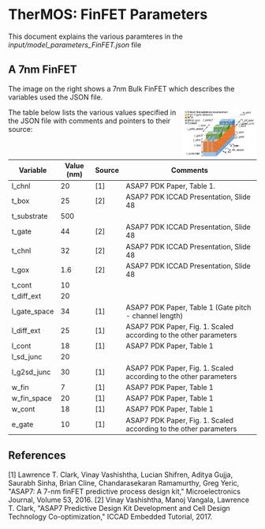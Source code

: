 # TherMOS: FinFET Parameters

This document explains the various paramteres in the
*input/model_parameters_FinFET.json* file

## A 7nm FinFET

The image on the right shows a 7nm Bulk FinFET which describes the variables
used the JSON file.

<img align = "right" width="30%" src="image/Bulk_FinFET.png">

The table below lists the various values specified in the JSON file with
comments and pointers to their source:


| Variable      	| Value (nm) 	| Source 	| Comments                                                          	|
|---------------	|------------	|--------	|-------------------------------------------------------------------	|
| l_chnl        	| 20         	| [1]    	| ASAP7 PDK Paper, Table 1.                                         	|
| t_box         	| 25         	| [2]    	| ASAP7 PDK ICCAD Presentation, Slide 48                            	|
| t_substrate   	| 500        	|        	|                                                                   	|
| t_gate        	| 44         	| [2]    	| ASAP7 PDK ICCAD Presentation, Slide 48                            	|
| t_chnl        	| 32         	| [2]    	| ASAP7 PDK ICCAD Presentation, Slide 48                            	|
| t_gox         	| 1.6        	| [2]    	| ASAP7 PDK ICCAD Presentation, Slide 48                            	|
| t_cont        	| 10         	|        	|                                                                   	|
| t_diff_ext    	| 20         	|        	|                                                                   	|
| l_gate_space  	| 34         	| [1]    	| ASAP7 PDK Paper, Table 1 (Gate pitch - channel  length)           	|
| l_diff_ext    	| 25         	| [1]    	| ASAP7 PDK Paper, Fig. 1. Scaled according to the other parameters 	|
| l_cont        	| 18         	| [1]    	| ASAP7 PDK Paper, Table 1                                          	|
| l_sd_junc     	| 20         	|        	|                                                                   	|
| l_g2sd_junc   	| 30         	| [1]    	| ASAP7 PDK Paper, Fig. 1. Scaled according to the other parameters 	|
| w_fin         	| 7          	| [1]    	| ASAP7 PDK Paper, Table 1                                          	|
| w_fin_space   	| 20         	| [1]    	| ASAP7 PDK Paper, Table 1                                          	|
| w_cont        	| 18         	| [1]    	| ASAP7 PDK Paper, Table 1                                          	|
| e_gate        	| 10         	| [1]    	| ASAP7 PDK Paper, Fig. 1. Scaled according to the other parameters 	|

## References
[1] Lawrence T. Clark, Vinay Vashishtha, Lucian Shifren, Aditya Gujja, Saurabh Sinha, Brian Cline, Chandarasekaran Ramamurthy, Greg Yeric,
"ASAP7: A 7-nm finFET predictive process design kit," Microelectronics Journal, Volume 53, 2016.
[2] Vinay Vashishtha, Manoj Vangala, Lawrence T. Clark, "ASAP7 Predictive Design
Kit Development and Cell Design Technology Co-optimization," ICCAD Embedded
Tutorial, 2017.


